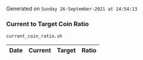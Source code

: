 Generated on `Sunday 26-September-2021 at 14:54:13`

### Current to Target Coin Ratio
`current_coin_ratio.sh`

Date|Current|Target|Ratio
---|---|---|---
